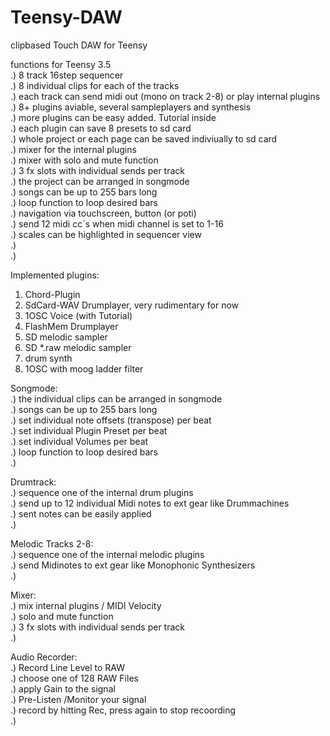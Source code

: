 # Teensy-DAW
 clipbased Touch DAW for Teensy

functions for Teensy 3.5  
.) 8 track 16step sequencer  
.) 8 individual clips for each of the tracks  
.) each track can send midi out (mono on track 2-8) or play internal plugins  
.) 8+ plugins aviable, several sampleplayers and synthesis  
.) more plugins can be easy added. Tutorial inside  
.) each plugin can save 8 presets to sd card  
.) whole project or each page can be saved indiviually to sd card  
.) mixer for the internal plugins  
.) mixer with solo and mute function  
.) 3 fx slots with individual sends per track  
.) the project can be arranged in songmode  
.) songs can be up to 255 bars long  
.) loop function to loop desired bars  
.) navigation via touchscreen, button (or poti)  
.) send 12 midi cc´s when midi channel is set to 1-16  
.) scales can be highlighted in sequencer view  
.)   
.)   
  
  
Implemented plugins:  
1) Chord-Plugin  
2) SdCard-WAV Drumplayer, very rudimentary for now   
3) 1OSC Voice  (with Tutorial)  
4) FlashMem Drumplayer  
5) SD melodic sampler  
6) SD *.raw melodic sampler  
7) drum synth  
8) 1OSC with moog ladder filter   

Songmode:  
.) the individual clips can be arranged in songmode  
.) songs can be up to 255 bars long  
.) set individual note offsets (transpose) per beat  
.) set individual Plugin Preset per beat  
.) set individual Volumes per beat  
.) loop function to loop desired bars  
.)   
  
Drumtrack:  
.) sequence one of the internal drum plugins   
.) send up to 12 individual Midi notes to ext gear like Drummachines  
.) sent notes can be easily applied  
.)   
  
Melodic Tracks 2-8:  
.) sequence one of the internal melodic plugins   
.) send Midinotes to ext gear like Monophonic Synthesizers  
.)   
  
Mixer:  
.) mix internal plugins / MIDI Velocity  
.) solo and mute function  
.) 3 fx slots with individual sends per track  
.)  
  
Audio Recorder:  
.) Record Line Level to RAW  
.) choose one of 128 RAW Files  
.) apply Gain to the signal  
.) Pre-Listen /Monitor your signal  
.) record by hitting Rec, press again to stop recoording  
.)  
